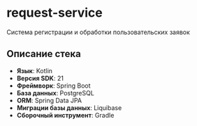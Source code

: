 # request-service

Система регистрации и обработки пользовательских заявок

## Описание стека

- **Язык**: Kotlin
- **Версия SDK**: 21
- **Фреймворк**: Spring Boot
- **База данных**: PostgreSQL
- **ORM**: Spring Data JPA
- **Миграции базы данных**: Liquibase
- **Сборочный инструмент**: Gradle